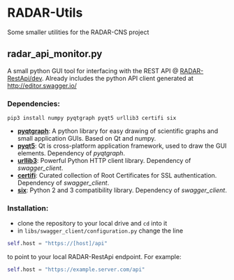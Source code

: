 # RADAR-Utils
Some smaller utilities for the RADAR-CNS project

## radar_api_monitor.py
A small python GUI tool for interfacing with the REST API @ [RADAR-RestApi/dev](https://github.com/RADAR-CNS/RADAR-RestApi/tree/dev).
Already includes the python API client generated at http://editor.swagger.io/

### Dependencies:
```
pip3 install numpy pyqtgraph pyqt5 urllib3 certifi six
```
- [**pyqtgraph**](http://www.pyqtgraph.org/): A python library for easy drawing of scientific graphs and small application GUIs. Based on Qt and numpy.
- [**pyqt5**](http://doc.qt.io/qt-5/qt5-intro.html): Qt is cross-platform application framework, used to draw the GUI elements. Dependency of *pyqtgraph*.
- [**urllib3**](https://urllib3.readthedocs.io/en/latest/): Powerful Python HTTP client library. Dependency of *swagger_client*.
- [**certifi**](https://pypi.python.org/pypi/certifi): Curated collection of Root Certificates for SSL authentication. Dependency of *swagger_client*.
- [**six**](https://pypi.python.org/pypi/six):  Python 2 and 3 compatibility library. Dependency of *swagger_client*.

### Installation:
- clone the repository to your local drive and `cd` into it
- in `libs/swagger_client/configuration.py` change the line
``` python
self.host = "https://[host]/api"
```
to point to your local RADAR-RestApi endpoint. For example:
``` python
self.host = "https://example.server.com/api"
```
